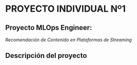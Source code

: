 # PROYECTO INDIVIDUAL Nº1
## Proyecto MLOps Engineer: 
_Recomendación de Contenido en Plataformas de Streaming_


## Descripción del proyecto


